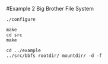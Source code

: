 #Example 2 Big Brother File System


```
./configure
```

```
make
cd src
make
```

```
cd ../example
../src/bbfs rootdir/ mountdir/ -d -f
```



